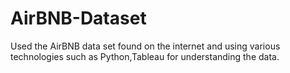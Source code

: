 # AirBNB-Dataset
Used the AirBNB data set found on the internet and using various technologies such as Python,Tableau for understanding the data.
